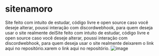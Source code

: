 # sitenamoro
Site feito com intuito de estudar, código livre e open source caso você deseje alterar, poussi interação com discordwebhook, para quem deseja usar o site realmente deiSite feito com intuito de estudar, código livre e open source caso você deseje alterar, poussi interação com discordwebhook, para quem deseja usar o site realmente deixarem o link aqui no repositório.xarem o link aqui no repositório.
![image](https://github.com/kalishieda/sitenamoro/assets/74115812/818b170c-a335-4153-bb57-8d2b2ab8912f)
